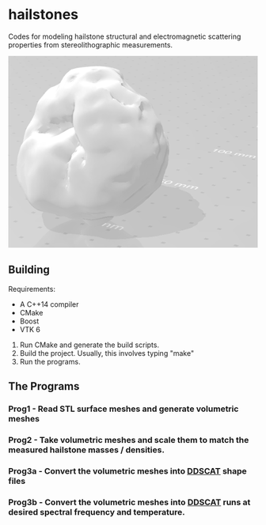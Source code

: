# hailstones

Codes for modeling hailstone structural and electromagnetic scattering properties from stereolithographic measurements.

![Picture of a modeled hailstone](./hailstone.png?raw=true)

## Building

Requirements:
- A C++14 compiler
- CMake
- Boost
- VTK 6

1. Run CMake and generate the build scripts.
2. Build the project. Usually, this involves typing "make"
3. Run the programs. 

## The Programs

### Prog1 - Read STL surface meshes and generate volumetric meshes
### Prog2 - Take volumetric meshes and scale them to match the measured hailstone masses / densities.
### Prog3a - Convert the volumetric meshes into [DDSCAT](http://ddscat.wikidot.com/) shape files
### Prog3b - Convert the volumetric meshes into [DDSCAT](http://ddscat.wikidot.com/) runs at desired spectral frequency and temperature.
